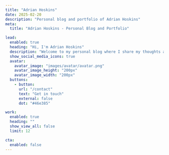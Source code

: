 ```yaml
---
title: "Adrian Hoskins"
date: 2025-02-20
description: "Personal blog and portfolio of Adrian Hoskins"
meta:
  title: "Adrian Hoskins - Personal Blog and Portfolio"

lead:
  enabled: true
  heading: "Hi, I'm Adrian Hoskins"
  description: "Welcome to my personal blog where I share my thoughts and experiences in software development and technology."
  show_social_media_icons: true
  avatar:
    avatar_image: "images/avatar/avatar.png"
    avatar_image_height: "200px"
    avatar_image_width: "200px"
  buttons: 
    - button: 
      url: "/contact"
      text: "Get in touch"
      external: false
      dot: "#46e385"

work:
  enabled: true
  heading: ""
  show_view_all: false
  limit: 12

cta:
  enabled: false
---
```

